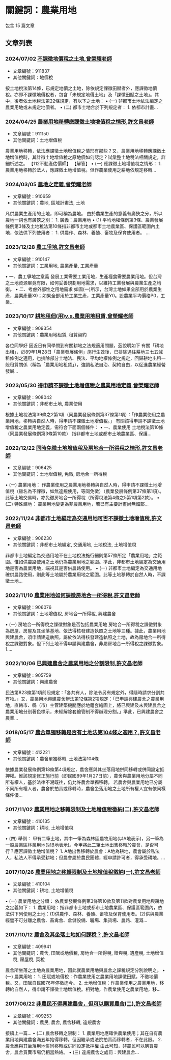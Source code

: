# 關鍵詞：農業用地

包含 15 篇文章

## 文章列表

### 2024/07/02 [不課徵地價稅之土地,曾榮耀老師](../../articles/911837_%E4%B8%8D%E8%AA%B2%E5%BE%B5%E5%9C%B0%E5%83%B9%E7%A8%85%E4%B9%8B%E5%9C%9F%E5%9C%B0%2C%E6%9B%BE%E6%A6%AE%E8%80%80%E8%80%81%E5%B8%AB.md)
- 文章編號：911837
- 其他關鍵詞：地價稅

按土地稅法第14條，已規定地價之土地，除依規定課徵田賦者外，應課徵地價稅。亦即不課徵地價稅者，包含「未規定地價土地」及「課徵田賦之土地」。其中，後者依土地稅法第22條規定，有以下之土地： • (一) 非都市土地依法編定之農業用地或未規定地價者。 • (二) 都市土地合於下列規定者： 1. 依都市計畫...

### 2024/04/25 [農業用地移轉應課徵土地增值稅之情形,許文昌老師](../../articles/911150_%E8%BE%B2%E6%A5%AD%E7%94%A8%E5%9C%B0%E7%A7%BB%E8%BD%89%E6%87%89%E8%AA%B2%E5%BE%B5%E5%9C%9F%E5%9C%B0%E5%A2%9E%E5%80%BC%E7%A8%85%E4%B9%8B%E6%83%85%E5%BD%A2%2C%E8%A8%B1%E6%96%87%E6%98%8C%E8%80%81%E5%B8%AB.md)
- 文章編號：911150
- 其他關鍵詞：土地增值稅

農業用地移轉，依法應課徵土地增值稅之情形有那些？又，農業用地移轉應課徵土地增值稅時，其計徵土地增值稅之原地價如何認定？試彙整土地稅法相關規定，詳細析述之。 【112不動產估價師】 【解答】 • (一) 應課徵土地增值稅之情形： 1. 農業用地移轉於法人，應課徵土地增值稅。但作農業使用之耕地依規定移轉...

### 2024/03/05 [農地之定義,曾榮耀老師](../../articles/910659_%E8%BE%B2%E5%9C%B0%E4%B9%8B%E5%AE%9A%E7%BE%A9%2C%E6%9B%BE%E6%A6%AE%E8%80%80%E8%80%81%E5%B8%AB.md)
- 文章編號：910659
- 其他關鍵詞：農地, 區域計畫法, 土地

凡供農業生產用的土地，即可稱為農地。 由於農業生產的意義有廣狹之分，所以農地一詞也有廣狹之別： 1. 廣義：農業用地 • (1) 平均地權條例第3條、農業發展條例第3條及土地稅法第10條指非都市土地或都市土地農業區、保護區範圍內土地，依法供下列使用者︰ 1. 供農作、森林、養殖、畜牧及保育使用者。 ...

### 2023/12/28 [農工爭地,許文昌老師](../../articles/910147_%E8%BE%B2%E5%B7%A5%E7%88%AD%E5%9C%B0%2C%E8%A8%B1%E6%96%87%E6%98%8C%E8%80%81%E5%B8%AB.md)
- 文章編號：910147
- 其他關鍵詞：工業用地, 農業產量, 工業產量

• 一、農工爭地之意義 發展工業需要工業用地，生產糧食需要農業用地。但台灣之土地資源畢竟有限，如何妥善規劃用地需求，以維持工業發展與農業生產之均衡。 • 二、考慮外部性之用地需求 如圖(一)所示，台灣土地如果全部用於農業生產，農業產量X0；如果全部用於工業生產，工業產量Y0。設農業平均價格P0，工業...

### 2023/10/17 [耕地租佃(用)v.s.農業用地租賃,曾榮耀老師](../../articles/909354_%E8%80%95%E5%9C%B0%E7%A7%9F%E4%BD%83%28%E7%94%A8%29v.s.%E8%BE%B2%E6%A5%AD%E7%94%A8%E5%9C%B0%E7%A7%9F%E8%B3%83%2C%E6%9B%BE%E6%A6%AE%E8%80%80%E8%80%81%E5%B8%AB.md)
- 文章編號：909354
- 其他關鍵詞：農業用地租賃, 租賃契約

各位同學好 因近日有同學問到有關耕地之法規適用問題，茲說明如下 有關「耕地出租」，於89年1月28日「農業發展條例」施行生效後，已排除過往耕地三七五減租條例之適用，也排除部分土地法、民法、平均地權條例之規定，回歸耕地出租一般租賃關係（稱為「農業用地租賃」），強調私法自治、契約自由，以促進農業經營發展...

### 2023/05/30 [得申請不課徵土地增值稅之農業用地定義,曾榮耀老師](../../articles/908042_%E5%BE%97%E7%94%B3%E8%AB%8B%E4%B8%8D%E8%AA%B2%E5%BE%B5%E5%9C%9F%E5%9C%B0%E5%A2%9E%E5%80%BC%E7%A8%85%E4%B9%8B%E8%BE%B2%E6%A5%AD%E7%94%A8%E5%9C%B0%E5%AE%9A%E7%BE%A9%2C%E6%9B%BE%E6%A6%AE%E8%80%80%E8%80%81%E5%B8%AB.md)
- 文章編號：908042
- 其他關鍵詞：非都市土地, 農業使用

根據土地稅法第39條之2第1項（同農業發展條例第37條第1項）：「作農業使用之農業用地，移轉與自然人時，得申請不課徵土地增值稅。」 有關該得申請不課徵土地增值稅之農業用地定義，需符合下面兩個條件： • 一、農業使用 土地稅法第10條（同農業發展條例第3條第10款） 指非都市土地或都市土地農業區、保護...

### 2022/12/22 [同時免徵土地增值稅及房地合一所得稅之情形,許文昌老師](../../articles/906425_%E5%90%8C%E6%99%82%E5%85%8D%E5%BE%B5%E5%9C%9F%E5%9C%B0%E5%A2%9E%E5%80%BC%E7%A8%85%E5%8F%8A%E6%88%BF%E5%9C%B0%E5%90%88%E4%B8%80%E6%89%80%E5%BE%97%E7%A8%85%E4%B9%8B%E6%83%85%E5%BD%A2%2C%E8%A8%B1%E6%96%87%E6%98%8C%E8%80%81%E5%B8%AB.md)
- 文章編號：906425
- 其他關鍵詞：土地增值稅, 免徵, 房地合一所得稅

• (一) 農業用地： 作農業使用之農業用地移轉與自然人時，得申請不課徵土地增值稅（雖名為不課徵，如無違規使用，等同免徵）（農業發展條例第37條第1項）。此等土地交易時，亦免徵房地合一所得稅（所得稅法第4條之5第1項第2款）。 • (二) 特殊建地： 農業用地變更為非農業用地，若已有主要計畫尚無細部...

### 2022/11/24 [非都市土地編定為交通用地可否不課徵土地增值稅,許文昌老師](../../articles/906230_%E9%9D%9E%E9%83%BD%E5%B8%82%E5%9C%9F%E5%9C%B0%E7%B7%A8%E5%AE%9A%E7%82%BA%E4%BA%A4%E9%80%9A%E7%94%A8%E5%9C%B0%E5%8F%AF%E5%90%A6%E4%B8%8D%E8%AA%B2%E5%BE%B5%E5%9C%9F%E5%9C%B0%E5%A2%9E%E5%80%BC%E7%A8%85%2C%E8%A8%B1%E6%96%87%E6%98%8C%E8%80%81%E5%B8%AB.md)
- 文章編號：906230
- 其他關鍵詞：非都市土地編定, 交通用地, 土地稅法, 土地增值稅

非都市土地編定為交通用地不在土地稅法施行細則第57條所定「農業用地」之範圍。惟如供農路使用之土地仍為農業用地之範圍。準此，非都市土地編定為交通用地是否為農業用地，端視其是否供農路使用。 • (一) 非都市土地編定為交通用地確供農路使用，則此等土地屬於農業用地之範圍。此等土地移轉於自然人時，不課徵土地...

### 2022/11/10 [農業用地如何課徵房地合一所得稅,許文昌老師](../../articles/906076_%E8%BE%B2%E6%A5%AD%E7%94%A8%E5%9C%B0%E5%A6%82%E4%BD%95%E8%AA%B2%E5%BE%B5%E6%88%BF%E5%9C%B0%E5%90%88%E4%B8%80%E6%89%80%E5%BE%97%E7%A8%85%2C%E8%A8%B1%E6%96%87%E6%98%8C%E8%80%81%E5%B8%AB.md)
- 文章編號：906076
- 其他關鍵詞：土地增值稅, 房地合一所得稅, 興建農舍

• (一) 房地合一所得稅之課徵對象是否包括農業用地 房地合一所得稅之課徵對象為房屋、房屋及其坐落基地、依法得核發建造執照之土地等三種。據此，農業用地興建農舍，須申請建造執照，屬於依法得核發建造執照之土地，故為房地合一所得稅之課徵對象。但下列土地不得申請興建農舍，非屬房地合一所得稅之課徵對象。 1....

### 2022/10/06 [已興建農舍之農業用地之分割限制,許文昌老師](../../articles/905759_%E5%B7%B2%E8%88%88%E5%BB%BA%E8%BE%B2%E8%88%8D%E4%B9%8B%E8%BE%B2%E6%A5%AD%E7%94%A8%E5%9C%B0%E4%B9%8B%E5%88%86%E5%89%B2%E9%99%90%E5%88%B6%2C%E8%A8%B1%E6%96%87%E6%98%8C%E8%80%81%E5%B8%AB.md)
- 文章編號：905759
- 其他關鍵詞：興建農舍

民法第823條第1項前段規定：「各共有人，除法令另有規定外，得隨時請求分割共有物。」又，農業用地興建農舍辦法第12條第2項規定：「已申請興建農舍之農業用地，直轄市、縣（市）主管建築機關應於地籍套繪圖上，將已興建及未興建農舍之農業用地分別著色標示，未經解除套繪管制不得辦理分割。」準此，已興建農舍之農業...

### 2018/05/17 [農舍單獨移轉是否有土地法第104條之適用？,許文昌老師](../../articles/412221_%E8%BE%B2%E8%88%8D%E5%96%AE%E7%8D%A8%E7%A7%BB%E8%BD%89%E6%98%AF%E5%90%A6%E6%9C%89%E5%9C%9F%E5%9C%B0%E6%B3%95%E7%AC%AC104%E6%A2%9D%E4%B9%8B%E9%81%A9%E7%94%A8%EF%BC%9F%2C%E8%A8%B1%E6%96%87%E6%98%8C%E8%80%81%E5%B8%AB.md)
- 文章編號：412221
- 其他關鍵詞：農舍單獨移轉, 土地法第104條

依據農業發展條例第18條第4項規定，農舍應與其坐落用地併同移轉或併同設定抵押權。惟該規定修正施行前（即民國89年1月27日前），農舍與農業用地分屬不同所有權人，基於法律不溯既往，仍允許農舍單獨移轉。 若農舍與農業用地已分屬不同所有權人者，農舍於拍賣或移轉時，農舍坐落用地之土地所有權人宜有依同樣條件優...

### 2017/11/02 [農業用地之移轉限制及土地增值稅徵納(二),許文昌老師](../../articles/410135_%E8%BE%B2%E6%A5%AD%E7%94%A8%E5%9C%B0%E4%B9%8B%E7%A7%BB%E8%BD%89%E9%99%90%E5%88%B6%E5%8F%8A%E5%9C%9F%E5%9C%B0%E5%A2%9E%E5%80%BC%E7%A8%85%E5%BE%B5%E7%B4%8D%28%E4%BA%8C%29%2C%E8%A8%B1%E6%96%87%E6%98%8C%E8%80%81%E5%B8%AB.md)
- 文章編號：410135
- 其他關鍵詞：耕地, 土地增值稅

• (四) 舉例： 甲有二筆土地，其中一筆為森林區農牧用地(以A地表示)，另一筆為一般農業區林業用地(以B地表示)。今甲將此二筆土地出售移轉於農會，是否可行？應否課徵土地增值稅？ 1. A地出售移轉於農會：A地為耕地，農會屬於私法人，私法人不得承受耕地；但農會屬於農民團體，經申請許可者，得承受耕地。...

### 2017/10/26 [農業用地之移轉限制及土地增值稅徵納(一),許文昌老師](../../articles/410104_%E8%BE%B2%E6%A5%AD%E7%94%A8%E5%9C%B0%E4%B9%8B%E7%A7%BB%E8%BD%89%E9%99%90%E5%88%B6%E5%8F%8A%E5%9C%9F%E5%9C%B0%E5%A2%9E%E5%80%BC%E7%A8%85%E5%BE%B5%E7%B4%8D%28%E4%B8%80%29%2C%E8%A8%B1%E6%96%87%E6%98%8C%E8%80%81%E5%B8%AB.md)
- 文章編號：410104
- 其他關鍵詞：耕地, 土地增值稅

• (一) 農業用地之分類： 依農業發展條例第3條第10款及第11款對農業用地與耕地之定義如下： 1. 農業用地：指非都市土地或都市土地農業區、保護區範圍內，依法供下列使用之土地：(1)供農作、森林、養殖、畜牧及保育使用者。(2)供與農業經營不可分離之農舍、畜禽舍、倉儲設備、曬場、集貨場、農路、灌溉...

### 2017/10/12 [農舍及其坐落土地如何課稅？,許文昌老師](../../articles/409941_%E8%BE%B2%E8%88%8D%E5%8F%8A%E5%85%B6%E5%9D%90%E8%90%BD%E5%9C%9F%E5%9C%B0%E5%A6%82%E4%BD%95%E8%AA%B2%E7%A8%85%EF%BC%9F%2C%E8%A8%B1%E6%96%87%E6%98%8C%E8%80%81%E5%B8%AB.md)
- 文章編號：409941
- 其他關鍵詞：農舍, 田賦或地價稅, 房地合一所得稅, 贈與稅, 遺產稅, 土地增值稅, 房屋稅, 契稅

農舍所坐落之土地為農業用地，因此就農業用地與農舍之課稅規定分別說明之。 • (一) 農業用地： 1. 田賦或地價稅：作農業使用之農業用地課徵田賦，不徵地價稅。又，田賦自民國76年停徵迄今。 2. 土地增值稅：作農業使用之農業用地，移轉給自然人，得申請不課徵土地增值稅。相對地，作農業使用之農業用地，移...

### 2017/06/22 [非農民不得興建農舍，但可以購買農舍(二),許文昌老師](../../articles/409253_%E9%9D%9E%E8%BE%B2%E6%B0%91%E4%B8%8D%E5%BE%97%E8%88%88%E5%BB%BA%E8%BE%B2%E8%88%8D%EF%BC%8C%E4%BD%86%E5%8F%AF%E4%BB%A5%E8%B3%BC%E8%B2%B7%E8%BE%B2%E8%88%8D%28%E4%BA%8C%29%2C%E8%A8%B1%E6%96%87%E6%98%8C%E8%80%81%E5%B8%AB.md)
- 文章編號：409253
- 其他關鍵詞：農民, 農舍, 農舍移轉, 違規農舍

接續上一篇... • (二) 農舍移轉之限制： 1. 農業用地應確供農業使用；其在自有農業用地興建農舍滿五年始得移轉。但因繼承或法院拍賣而移轉者，不在此限。 2. 農舍應與其坐落用地併同移轉或併同設定抵押權 由此可知，非農民可以購買農舍，農舍買賣市場仍相當熱絡。 • (三) 違規農舍之處罰：興建農舍...
